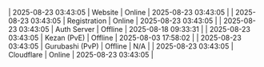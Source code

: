 | 2025-08-23 03:43:05 | Website | Online | 2025-08-23 03:43:05 |
| 2025-08-23 03:43:05 | Registration | Online | 2025-08-23 03:43:05 |
| 2025-08-23 03:43:05 | Auth Server | Offline | 2025-08-18 09:33:31 |
| 2025-08-23 03:43:05 | Kezan (PvE) | Offline | 2025-08-03 17:58:02 |
| 2025-08-23 03:43:05 | Gurubashi (PvP) | Offline | N/A |
| 2025-08-23 03:43:05 | Cloudflare | Online | 2025-08-23 03:43:05 |
